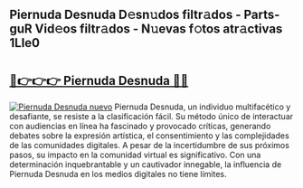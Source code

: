 ## Piernuda Desnuda D𝚎sn𝚞dos filtr𝚊dos - Parts-guR Vid𝚎os filtr𝚊dos - N𝚞evas f𝚘tos atr𝚊ctivas 1LIe0

# <h2><a href="http://mban98.tromn.icu/?c=Piernuda+Desnuda">🔗👉👉👉 Piernuda Desnuda 🔗🔗</a></h2>

[![Piernuda Desnuda nuevo](https://i.imgur.com/pEAQMta.gif)](http://mban98.tromn.icu/?c=Piernuda+Desnuda)
Piernuda Desnuda, un individuo multifacético y desafiante, se resiste a la clasificación fácil. Su método único de interactuar con audiencias en línea ha fascinado y provocado críticas, generando debates sobre la expresión artística, el consentimiento y las complejidades de las comunidades digitales. A pesar de la incertidumbre de sus próximos pasos, su impacto en la comunidad virtual es significativo. Con una determinación inquebrantable y un cautivador innegable, la influencia de Piernuda Desnuda en los medios digitales no tiene límites.
